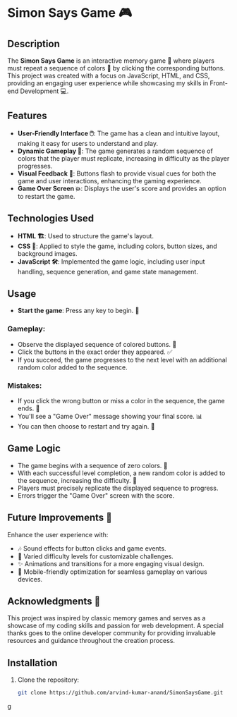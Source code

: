# Simon Says Game 🎮

## Description

The **Simon Says Game** is an interactive memory game 🧠 where players must repeat a sequence of colors 🎨 by clicking the corresponding buttons. This project was created with a focus on JavaScript, HTML, and CSS, providing an engaging user experience while showcasing my skills in Front-end Development 💻.

## Features

- **User-Friendly Interface 🖱️**: The game has a clean and intuitive layout, making it easy for users to understand and play.
- **Dynamic Gameplay 🎯**: The game generates a random sequence of colors that the player must replicate, increasing in difficulty as the player progresses.
- **Visual Feedback 👀**: Buttons flash to provide visual cues for both the game and user interactions, enhancing the gaming experience.
- **Game Over Screen 💥**: Displays the user's score and provides an option to restart the game.

## Technologies Used

- **HTML 🏗️**: Used to structure the game's layout.
- **CSS 🎨**: Applied to style the game, including colors, button sizes, and background images.
- **JavaScript 🛠️**: Implemented the game logic, including user input handling, sequence generation, and game state management.

## Usage

- **Start the game**: Press any key to begin. 🎉

### Gameplay:

- Observe the displayed sequence of colored buttons. 🌈
- Click the buttons in the exact order they appeared. ✅
- If you succeed, the game progresses to the next level with an additional random color added to the sequence.

### Mistakes:

- If you click the wrong button or miss a color in the sequence, the game ends. 🚫
- You'll see a "Game Over" message showing your final score. 📊
- You can then choose to restart and try again. 🔄

## Game Logic

- The game begins with a sequence of zero colors. 🔢
- With each successful level completion, a new random color is added to the sequence, increasing the difficulty. 💪
- Players must precisely replicate the displayed sequence to progress.
- Errors trigger the "Game Over" screen with the score.

## Future Improvements 🚀

Enhance the user experience with:

- 🎶 Sound effects for button clicks and game events.
- 🔄 Varied difficulty levels for customizable challenges.
- ✨ Animations and transitions for a more engaging visual design.
- 📱 Mobile-friendly optimization for seamless gameplay on various devices.

## Acknowledgments 🙌

This project was inspired by classic memory games and serves as a showcase of my coding skills and passion for web development. A special thanks goes to the online developer community for providing invaluable resources and guidance throughout the creation process.

## Installation

1. Clone the repository:
   ```bash
   git clone https://github.com/arvind-kumar-anand/SimonSaysGame.git
   ```
g
